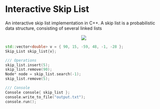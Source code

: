 # Interactive Skip List 

An interactive skip list implementation in C++. A skip list is a probabilistic data structure, consisting of several linked lists

<p align="center">
    <img src='https://user-images.githubusercontent.com/63466463/151427495-beff78d5-ede2-47df-b747-568371504a0c.gif'>
</p>

```cpp
std::vector<double> v = { 90, 15, -59, 48, -1, -28 };
Skip_List skip_list{v};

/// Operations
skip_list.insert(5);
skip_list.remove(90);
Node* node = skip_list.search(-1);
skip_list.remove(5);

/// Console
Console console{ skip_list };
console.write_to_file("output.txt");
console.run();
```